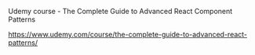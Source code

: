 Udemy course - The Complete Guide to Advanced React Component Patterns

https://www.udemy.com/course/the-complete-guide-to-advanced-react-patterns/
